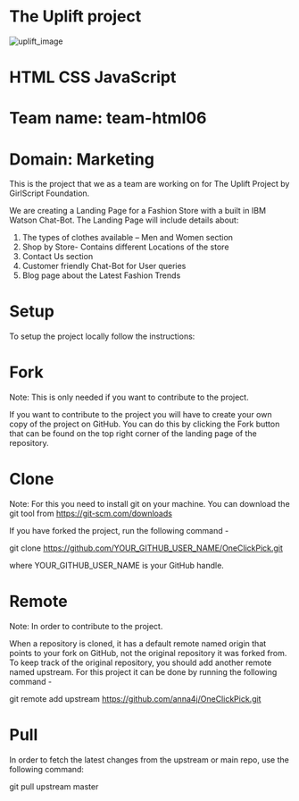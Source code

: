 # The Uplift project

![uplift_image](https://www.girlscript.tech/programs/uplift/images/uplift_logo.png)


# HTML CSS JavaScript 
# Team name: team-html06
# Domain: Marketing

This is the project that we as a team are working on for The Uplift Project by GirlScript Foundation. 

We are creating a Landing Page for a Fashion Store with a built in IBM Watson Chat-Bot. The Landing Page will include details about: 

1.	The types of clothes available – Men and Women section
2.	Shop by Store- Contains different	Locations of the store
4.	Contact Us section
5.	Customer friendly Chat-Bot for User queries
6.	Blog page about the Latest Fashion Trends


# Setup
To setup the project locally follow the instructions:

# Fork
Note: This is only needed if you want to contribute to the project.

If you want to contribute to the project you will have to create your own copy of the project on GitHub. You can do this by clicking the Fork button that can be found on the top right corner of the landing page of the repository.

# Clone
Note: For this you need to install git on your machine. You can download the git tool from https://git-scm.com/downloads

If you have forked the project, run the following command -

git clone https://github.com/YOUR_GITHUB_USER_NAME/OneClickPick.git

where YOUR_GITHUB_USER_NAME is your GitHub handle.

# Remote
Note: In order to contribute to the project.

When a repository is cloned, it has a default remote named origin that points to your fork on GitHub, not the original repository it was forked from. To keep track of the original repository, you should add another remote named upstream. For this project it can be done by running the following command -

git remote add upstream https://github.com/anna4j/OneClickPick.git

# Pull
In order to fetch the latest changes from the upstream or main repo, use the following command:

git pull upstream master
